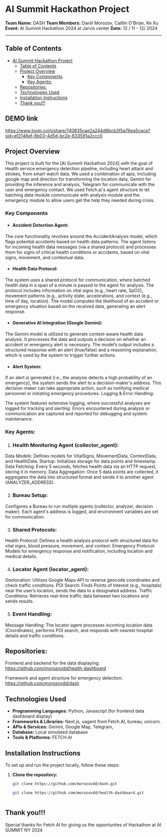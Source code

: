 # AI Summit Hackathon Project

**Team Name:** DASH
**Team Members:** Daniil Morozov, Caitlin O'Brian, Ke Xu
**Event:** AI Summit Hackathon 2024 at Jarvis center
**Date:** 12 / 11 - 12/ 2024

---

## Table of Contents
- [AI Summit Hackathon Project](#ai-summit-hackathon-project)
  - [Table of Contents](#table-of-contents)
  - [Project Overview](#project-overview)
    - [Key Components](#key-components)
    - [Key Agents:](#key-agents)
  - [Repositories:](#repositories)
  - [Technologies Used](#technologies-used)
  - [Installation Instructions](#installation-instructions)
  - [Thank you!!!](#thank-you)

## DEMO link

https://www.loom.com/share/740835cae2a244d8bcb3f5a76ea5caca?sid=ef2146ef-6b03-4d5d-bc2e-633591a2ccc0

## Project Overview

This project is built for the [AI Summit Hackathon 2024] with the goal of Health service emergency detection pipeline, including heart attack and strokes, from smart watch data. We used a combination of apis, including google map and direction for transforming the location data, Gemini for providing the inference and analysis, Telegram for communicate with the user and emergency contact. We used Fetch.ai's agent structure to let batching data module communicate with analysis module and the emergency module to allow users get the help they needed during crisis.

### Key Components

 - #### Accident Detection Agent:

The core functionality revolves around the AccidentAnalysis model, which flags potential accidents based on health data patterns.
The agent listens for incoming health data messages (via a shared protocol) and processes them for signs of critical health conditions or accidents, based on vital signs, movement, and contextual data.
 - #### Health Data Protocol:

The system uses a shared protocol for communication, where batched health data in a span of a minute is passed to the agent for analysis. The protocol includes information on vital signs (e.g., heart rate, SpO2), movement patterns (e.g., activity state, acceleration), and context (e.g., time of day, location).
The model computes the likelihood of an accident or emergency situation based on the received data, generating an alert response.
 - #### Generative AI Integration (Google Gemini):

The Gemini model is utilized to generate context-aware health data analysis. It processes the data and outputs a decision on whether an accident or emergency alert is necessary.
The model’s output includes a structured response with an alert (true/false) and a reasoning explanation, which is used by the system to trigger further actions.

- #### Alert System:

If an alert is generated (i.e., the analysis detects a high probability of an emergency), the system sends the alert to a decision-maker's address. This decision maker can take appropriate action, such as notifying medical personnel or initiating emergency procedures.
Logging & Error Handling:

The system features extensive logging, where successful analyses are logged for tracking and alerting. Errors encountered during analysis or communication are captured and reported for debugging and system maintenance.

### Key Agents:

 1. ### **Health Monitoring Agent (collector_agent)**:
  Data Models: Defines models for VitalSigns, MovementData, ContextData, and HealthData.
Startup: Initializes storage for data points and timestamp.
Data Fetching: Every 5 seconds, fetches health data via an HTTP request, storing it in memory.
Data Aggregation: Once 5 data points are collected, it aggregates the data into structured format and sends it to another agent (ANALYZER_ADDRESS).

2. ### **Bureau Setup**:
Configures a Bureau to run multiple agents (collector, analyzer, decision maker).
Each agent's address is logged, and environment variables are set for communication.

3. ### **Shared Protocols**:
Health Protocol: Defines a health analysis protocol with structured data for vital signs, blood pressure, movement, and context.
Emergency Protocol: Models for emergency response and notification, including location and medical details.

4. ### **Locator Agent (locator_agent)**:
Geolocation: Utilizes Google Maps API to reverse geocode coordinates and check traffic conditions.
POI Search: Finds Points of Interest (e.g., hospitals) near the user’s location, sends the data to a designated address.
Traffic Conditions: Retrieves real-time traffic data between two locations and sends results.

5. ### **Event Handling**:
Message Handling: The locator agent processes incoming location data (Coordinates), performs POI search, and responds with nearest hospital details and traffic conditions.


## Repositories:

Frontend and backend for the data displaying: https://github.com/morozovdd/health-dashboard

Framework and agent structure for emergency detection:
https://github.com/morozovdd/dash

## Technologies Used

- **Programming Languages:** Python, Javascript (for frontend data dashboard display)
- **Frameworks & Libraries:** Next.js, uagent from Fetch.AI, bureau, unicorn.
- **APIs & Services:** Gemini, Google Map, Telegram, 
- **Database:** Local simulated database
- **Tools & Platforms:** FETCH.AI



## Installation Instructions

To set up and run the project locally, follow these steps:

1. **Clone the repository:**
   ```bash
   git clone https://github.com/morozovdd/dash.git

   git clone https://github.com/morozovdd/health-dashboard.git



## Thank you!!! 

Special thanks for Fetch AI for giving us the opportunties of Hackathon at AI SUMMIT NY 2024

